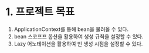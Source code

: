 # 1. 프로젝트 목표
1. ApplicationContext를 통해 bean을 불러올 수 있다.
2. bean 스코프프 옵션을 활용하여 생성 규칙을 설정할 수 있다.
3. Lazy 어노테이션을 활용하여 빈 생성 시점을 설정할 수 있다.
